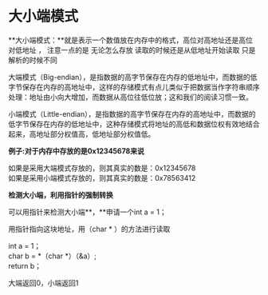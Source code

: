 # 大小端模式

**大小端模式：**就是表示一个数值放在内存中的格式，高位对高地址还是高位对低地址 ， 注意一点的是 无论怎么存放 读取的时候还是从低地址开始读取 只是解析的时候不同

大端模式（Big-endian），是指数据的高字节保存在内存的低地址中，而数据的低字节保存在内存的高地址中，这样的存储模式有点儿类似于把数据当作字符串顺序处理：地址由小向大增加，而数据从高位往低位放；这和我们的阅读习惯一致。

小端模式（Little-endian），是指数据的高字节保存在内存的高地址中，而数据的低字节保存在内存的低地址中，这种存储模式将地址的高低和数据位权有效地结合起来，高地址部分权值高，低地址部分权值低。

**例子:对于内存中存放的是0x12345678来说** 

如果是采用大端模式存放的，则其真实的数是：0x12345678   
如果是采用小端模式存放的，则其真实的数是：0x78563412

**检测大小端，利用指针的强制转换**

可以用指针来检测大小端**，**申请一个int a = 1；

用指针指向这块地址，用（char \* ）的方法进行读取

int a = 1；  
char b = \*（char \*）（&a）;  
return b；

大端返回0，小端返回1


